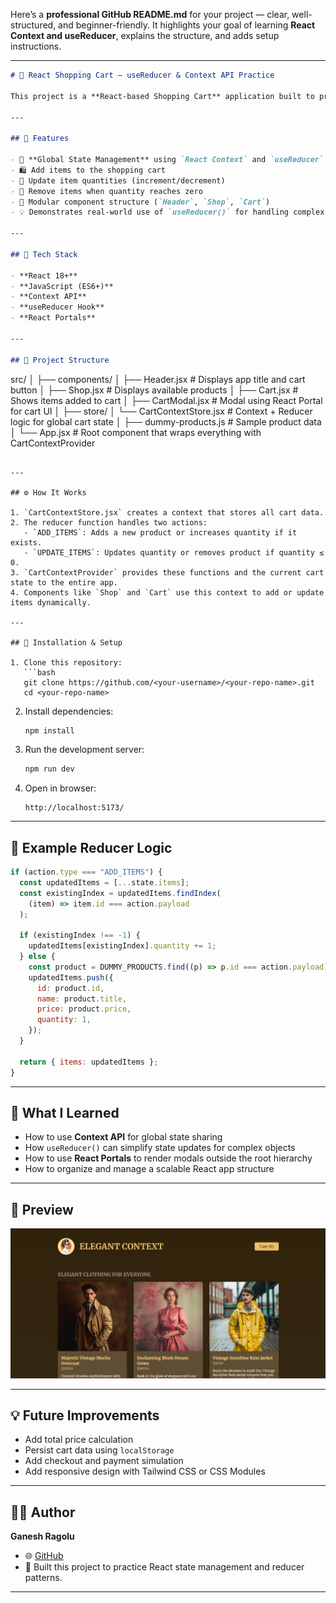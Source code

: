 Here’s a **professional GitHub README.md** for your project — clear, well-structured, and beginner-friendly. It highlights your goal of learning **React Context and useReducer**, explains the structure, and adds setup instructions.

---

```markdown
# 🛒 React Shopping Cart — useReducer & Context API Practice

This project is a **React-based Shopping Cart** application built to practice **state management** using the **Context API** and **useReducer()** hook. It demonstrates how to share state efficiently across multiple components without prop drilling.

---

## 🚀 Features

- 🧠 **Global State Management** using `React Context` and `useReducer`
- 🛍️ Add items to the shopping cart
- 🔁 Update item quantities (increment/decrement)
- 🧹 Remove items when quantity reaches zero
- 🧩 Modular component structure (`Header`, `Shop`, `Cart`)
- 💡 Demonstrates real-world use of `useReducer()` for handling complex state logic

---

## 🧱 Tech Stack

- **React 18+**
- **JavaScript (ES6+)**
- **Context API**
- **useReducer Hook**
- **React Portals**

---

## 📂 Project Structure
```

src/
│
├── components/
│ ├── Header.jsx # Displays app title and cart button
│ ├── Shop.jsx # Displays available products
│ ├── Cart.jsx # Shows items added to cart
│ ├── CartModal.jsx # Modal using React Portal for cart UI
│
├── store/
│ └── CartContextStore.jsx # Context + Reducer logic for global cart state
│
├── dummy-products.js # Sample product data
│
└── App.jsx # Root component that wraps everything with CartContextProvider

````

---

## ⚙️ How It Works

1. `CartContextStore.jsx` creates a context that stores all cart data.
2. The reducer function handles two actions:
   - `ADD_ITEMS`: Adds a new product or increases quantity if it exists.
   - `UPDATE_ITEMS`: Updates quantity or removes product if quantity ≤ 0.
3. `CartContextProvider` provides these functions and the current cart state to the entire app.
4. Components like `Shop` and `Cart` use this context to add or update items dynamically.

---

## 🧰 Installation & Setup

1. Clone this repository:
   ```bash
   git clone https://github.com/<your-username>/<your-repo-name>.git
   cd <your-repo-name>
````

2. Install dependencies:

   ```bash
   npm install
   ```

3. Run the development server:

   ```bash
   npm run dev
   ```

4. Open in browser:

   ```
   http://localhost:5173/
   ```

---

## 🧩 Example Reducer Logic

```js
if (action.type === "ADD_ITEMS") {
  const updatedItems = [...state.items];
  const existingIndex = updatedItems.findIndex(
    (item) => item.id === action.payload
  );

  if (existingIndex !== -1) {
    updatedItems[existingIndex].quantity += 1;
  } else {
    const product = DUMMY_PRODUCTS.find((p) => p.id === action.payload);
    updatedItems.push({
      id: product.id,
      name: product.title,
      price: product.price,
      quantity: 1,
    });
  }

  return { items: updatedItems };
}
```

---

## 🧠 What I Learned

- How to use **Context API** for global state sharing
- How `useReducer()` can simplify state updates for complex objects
- How to use **React Portals** to render modals outside the root hierarchy
- How to organize and manage a scalable React app structure

---


## 📸 Preview

![App Preview](public/preview.png)

---

## 💡 Future Improvements

- Add total price calculation
- Persist cart data using `localStorage`
- Add checkout and payment simulation
- Add responsive design with Tailwind CSS or CSS Modules

---

## 🧑‍💻 Author

**Ganesh Ragolu**

- 🌐 [GitHub](https://github.com/GaneshRagolu001/Elegant-Context.git)
- 💬 Built this project to practice React state management and reducer patterns.

---
 